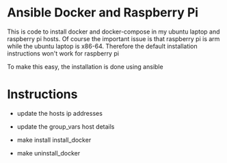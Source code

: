 # Ansible Docker and Raspberry Pi

This is code to install docker and docker-compose in my ubuntu laptop and raspberry pi hosts.
Of course the important issue is that raspberry pi is arm while the ubuntu laptop is x86-64.
Therefore the default installation instructions won't work for raspberry pi

To make this easy, the installation is done using ansible

# Instructions

- update the hosts ip addresses
- update the group_vars host details

- make install install_docker
- make uninstall_docker
